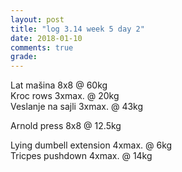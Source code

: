 ```yaml
---
layout: post
title: "log 3.14 week 5 day 2"
date: 2018-01-10
comments: true
grade:
---
```


Lat mašina 8x8 @ 60kg    
Kroc rows 3xmax. @ 20kg    
Veslanje na sajli 3xmax. @ 43kg    

Arnold press 8x8 @ 12.5kg   

Lying dumbell extension 4xmax. @ 6kg    
Tricpes pushdown 4xmax. @ 14kg      
